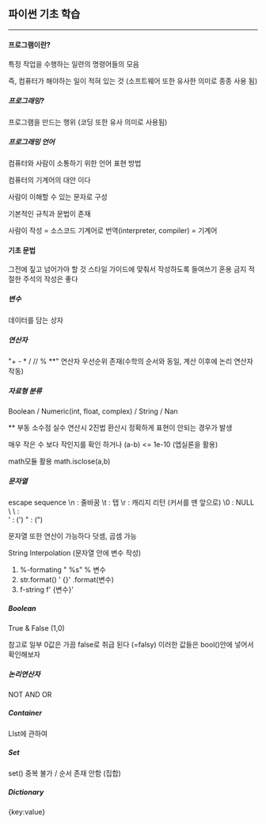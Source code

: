 ## 파이썬 기초 학습
---

#### 프로그램이란? 
특정 작업을 수행하는 일련의 명령어들의 모음

즉, 컴퓨터가 해야하는 일이 적혀 있는 것
  (소프트웨어 또한 유사한 의미로 종종 사용 됨)

##### 프로그래밍?
프로그램을 만드는 행위
  (코딩 또한 유사 의미로 사용됨)

##### 프로그래밍 언어
컴퓨터와 사람이 소통하기 위한 언어 표현 방법

컴퓨터의 기계어의 대안 이다

사람이 이해할 수 있는 문자로 구성 

기본적인 규칙과 문법이 존재

사람이 작성 = 소스코드
기계어로 번역(interpreter, compiler) = 기계어


#### 기초 문법
그전에 짚고 넘어가야 할 것
스타일 가이드에 맞춰서 작성하도록
들여쓰기 혼용 금지
적절한 주석의 작성은 좋다

##### 변수
데이터를 담는 상자

##### 연산자
"+ - * / // % **"
연산자 우선순위 존재(수학의 순서와 동일, 계산 이후에 논리 연산자 작동)

##### 자료형 분류
Boolean / Numeric(int, float, complex) / String / Nan

** 부동 소수점
실수 연산시 2진법 환산시 정확하게 표현이 안되는 경우가 발생

매우 작은 수 보다 작인지를 확인 하거나 (a-b) <= 1e-10 (엡실론을 활용)

math모듈 활용 math.isclose(a,b)

##### 문자열
escape sequence
\n : 줄바꿈
\t : 탭
\r : 캐리지 리턴 (커서를 맨 앞으로)
\0 : NULL
\ \ : \
\' : (')
\" : (")

문자열 또한 연산이 가능하다
덧셈, 곱셈 가능

String Interpolation (문자열 안에 변수 작성)

1. %-formating
   "   %s" % 변수
2. str.format()
   '   {}' .format(변수)
3. f-string
   f'   {변수}'

##### Boolean
True & False
(1,0)

참고로 일부 0값은 가끔 false로 취급 된다 (=falsy)
이러한 값들은 bool()안에 넣어서 확인해보자
##### 논리연산자
NOT AND OR 


##### Container
LIst에 관하여

##### Set 
set()
중복 불가 / 순서 존재 안함 (집합)

##### Dictionary
{key:value}